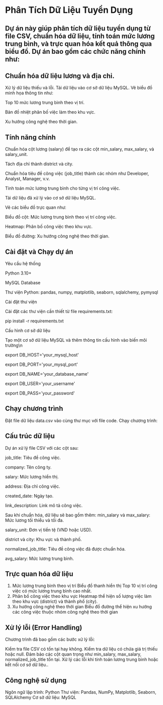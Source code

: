 # Phân Tích Dữ Liệu Tuyển Dụng

## Dự án này giúp phân tích dữ liệu tuyển dụng từ file CSV, chuẩn hóa dữ liệu, tính toán mức lương trung bình, và trực quan hóa kết quả thông qua biểu đồ. Dự án bao gồm các chức năng chính như:

## Chuẩn hóa dữ liệu lương và địa chỉ.
Xử lý dữ liệu thiếu và lỗi.
Tải dữ liệu vào cơ sở dữ liệu MySQL.
Vẽ biểu đồ minh họa thông tin như:

Top 10 mức lương trung bình theo vị trí.

Bản đồ nhiệt phân bố việc làm theo khu vực.

Xu hướng công nghệ theo thời gian.

## Tính năng chính
Chuẩn hóa cột lương (salary) để tạo ra các cột min_salary, max_salary, và salary_unit.

Tách địa chỉ thành district và city.

Chuẩn hóa tiêu đề công việc (job_title) thành các nhóm như Developer, Analyst, Manager, v.v.

Tính toán mức lương trung bình cho từng vị trí công việc.

Tải dữ liệu đã xử lý vào cơ sở dữ liệu MySQL.

Vẽ các biểu đồ trực quan như:

Biểu đồ cột: Mức lương trung bình theo vị trí công việc.

Heatmap: Phân bố công việc theo khu vực.

Biểu đồ đường: Xu hướng công nghệ theo thời gian.

## Cài đặt và Chạy dự án
Yêu cầu hệ thống

Python 3.10+

MySQL Database

Thư viện Python: pandas, numpy, matplotlib, seaborn, sqlalchemy, pymysql

Cài đặt thư viện

Cài đặt các thư viện cần thiết từ file requirements.txt:

pip install -r requirements.txt

Cấu hình cơ sở dữ liệu

Tạo một cơ sở dữ liệu MySQL và thêm thông tin cấu hình vào biến môi trường\n

export DB_HOST='your_mysql_host'

export DB_PORT='your_mysql_port'

export DB_NAME='your_database_name'

export DB_USER='your_username'

export DB_PASS='your_password'

## Chạy chương trình
Đặt file dữ liệu data.csv vào cùng thư mục với file code.
Chạy chương trình:

## Cấu trúc dữ liệu
Dự án xử lý file CSV với các cột sau:

job_title: Tiêu đề công việc.

company: Tên công ty.

salary: Mức lương hiển thị.

address: Địa chỉ công việc.

created_date: Ngày tạo.

link_description: Link mô tả công việc.

Sau khi chuẩn hóa, dữ liệu sẽ bao gồm thêm:
min_salary và max_salary: Mức lương tối thiểu và tối đa.

salary_unit: Đơn vị tiền tệ (VND hoặc USD).

district và city: Khu vực và thành phố.

normalized_job_title: Tiêu đề công việc đã được chuẩn hóa.

avg_salary: Mức lương trung bình.


## Trực quan hóa dữ liệu
1. Mức lương trung bình theo vị trí
Biểu đồ thanh hiển thị Top 10 vị trí công việc có mức lương trung bình cao nhất.
2. Phân bố công việc theo khu vực
Heatmap thể hiện số lượng việc làm theo khu vực (district) và thành phố (city).
3. Xu hướng công nghệ theo thời gian
Biểu đồ đường thể hiện xu hướng các công việc thuộc nhóm công nghệ theo thời gian

## Xử lý lỗi (Error Handling)
Chương trình đã bao gồm các bước xử lý lỗi:

Kiểm tra file CSV có tồn tại hay không.
Kiểm tra dữ liệu có chứa giá trị thiếu hoặc null.
Đảm bảo các cột quan trọng như min_salary, max_salary, normalized_job_title tồn tại.
Xử lý các lỗi khi tính toán lương trung bình hoặc kết nối cơ sở dữ liệu..

## Công nghệ sử dụng
Ngôn ngữ lập trình: Python
Thư viện: Pandas, NumPy, Matplotlib, Seaborn, SQLAlchemy
Cơ sở dữ liệu: MySQL
